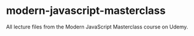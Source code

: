 # modern-javascript-masterclass
All lecture files from the Modern JavaScript Masterclass course on Udemy.
